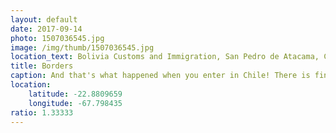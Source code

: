 ```yaml
---
layout: default
date: 2017-09-14
photo: 1507036545.jpg
image: /img/thumb/1507036545.jpg
location_text: Bolivia Customs and Immigration, San Pedro de Atacama, Chile
title: Borders
caption: And that's what happened when you enter in Chile! There is finally... a road! And while driving one can already see the differences such as a good radio, road signs, seat belt for every one, etc. Huge differences!
location:
    latitude: -22.8809659
    longitude: -67.798435
ratio: 1.33333
---
```


